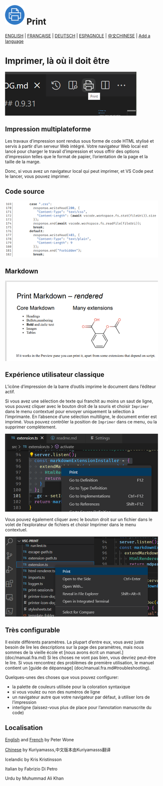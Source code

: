 # <img width="64px" src="assets/vscode-print-128.png"></img> Print

[ENGLISH](README.md) | [FRANCAISE](README.fra.md) | [DEUTSCH](README.deu.md) | [ESPAGNOLE](README.esp.md) | [中文CHINESE](README.zho.md) | [Add a language](how-to-add-a-language.md)

# Imprimer, là où il doit être

![source](assets/print-icon.png) 


## Impression multiplateforme

Les travaux d’impression sont rendus sous forme de code HTML stylisé et servis à partir d’un serveur Web intégré. Votre navigateur Web local est lancé pour charger le travail d’impression et vous offrir des options d’impression telles que le format de papier, l’orientation de la page et la taille de la marge.

Donc, si vous avez un navigateur local qui peut imprimer, et VS Code peut le lancer, vous pouvez imprimer.

## Code source

![source](assets/source.png) 

## Markdown

![Markdown-rendered](assets/Markdown-rendered.png) 

## Expérience utilisateur classique

L’icône d’impression de la barre d’outils imprime le document dans l’éditeur actif.

Si vous avez une sélection de texte qui franchit au moins un saut de ligne, vous pouvez cliquer avec le bouton droit de la souris et choisir `Imprimer` dans le menu contextuel pour envoyer uniquement la sélection à l’imprimante. En l’absence d’une sélection multiligne, le document entier est imprimé. Vous pouvez contrôler la position de `Imprimer` dans ce menu, ou la supprimer complètement.

![context-menu-editor](assets/context-menu.png)

Vous pouvez également cliquer avec le bouton droit sur un fichier dans le volet de l’explorateur de fichiers et choisir Imprimer dans le menu contextuel.

![context-menu-file-explorer](assets/tree-context-menu.png)

## Très configurable

Il existe différents paramètres. La plupart d’entre eux, vous avez juste besoin de lire les descriptions sur la page des paramètres, mais nous sommes de la vieille école et [nous avons écrit un manuel.] (doc/manual.fra.md) Si les choses ne vont pas bien, vous devriez peut-être le lire. Si vous rencontrez des problèmes de première utilisation, le manuel contient un [guide de dépannage] (doc/manual.fra.md#troubleshooting).

Quelques-unes des choses que vous pouvez configurer:

- la palette de couleurs utilisée pour la coloration syntaxique
- si vous voulez ou non des numéros de ligne
- un navigateur autre que votre navigateur par défaut, à utiliser lors de l’impression
- interligne (laissez-vous plus de place pour l’annotation manuscrite du code)

## Localisation 

[English](README.md) and [French](README.fra.md) by Peter Wone

[Chinese](https://github.com/kuriyamasss/vsc-print) by Kuriyamasss,中文版本由Kuriyamasss翻译

Icelandic by Kris Kristinsson

Italian by Fabrizio Di Petro

Urdu by Muhummad Ali Khan